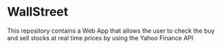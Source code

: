 # WallStreet
This repository contains a Web App that allows the user to check the buy and sell stocks at real time prices by using the Yahoo Finance API
